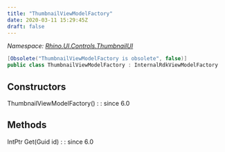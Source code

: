 ```yaml
---
title: "ThumbnailViewModelFactory"
date: 2020-03-11 15:29:45Z
draft: false
---
```


*Namespace: [Rhino.UI.Controls.ThumbnailUI](../)*

```cs
[Obsolete("ThumbnailViewModelFactory is obsolete", false)]
public class ThumbnailViewModelFactory : InternalRdkViewModelFactory
```
## Constructors

ThumbnailViewModelFactory()
: 
: since 6.0
## Methods

IntPtr Get(Guid id)
: 
: since 6.0
